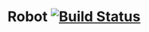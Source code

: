 # Robot [![Build Status](https://travis-ci.org/jbschwartz/Robot.svg?branch=master)](https://travis-ci.org/jbschwartz/Robot)
